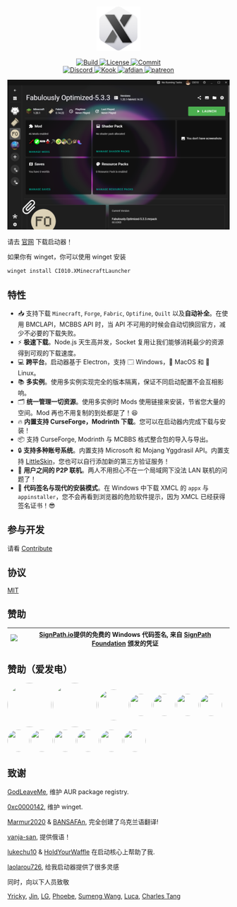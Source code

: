 <p align="center">
  <a href="https://xmcl.app" target="_blank">
    <img alt="Logo" width="100" src="https://github.com/Voxelum/x-minecraft-launcher/blob/master/xmcl-electron-app/icons/dark@256x256.png">
  </a>
</p>

<p align="center">
  <a href="https://github.com/Voxelum/x-minecraft-launcher">
    <img src="https://github.com/Voxelum/x-minecraft-launcher/workflows/Build/badge.svg" alt="Build">
  </a>
  <a href="https://github.com/Voxelum/x-minecraft-launcher/blob/master/LICENSE">
    <img src="https://img.shields.io/npm/l/@xmcl/core.svg" alt="License">
  </a>
  <a href="https://conventionalcommits.org">
    <img src="https://img.shields.io/badge/Conventional%20Commits-1.0.0-yellow.svg" alt="Commit">
  </a>
  <br>
  <a href="https://discord.gg/W5XVwYY7GQ">
    <img src="https://discord.com/api/guilds/405213567118213121/widget.png" alt="Discord">
  </a>
  <a href="https://kook.top/gqjSHh">
    <img src="https://img.shields.io/endpoint?url=https://api.xmcl.app/kook-badge" alt="Kook">
  </a>
  <a href="https://afdian.net/@ci010">
    <img src="https://img.shields.io/endpoint?url=https://api.xmcl.app/afdian-badge" alt="afdian">
  </a>
  <a href="https://patreon.com/xmcl">
    <img src="https://img.shields.io/endpoint.svg?url=https%3A%2F%2Fshieldsio-patreon.vercel.app%2Fapi%3Fusername%3Dxmcl%26type%3Dpledges" alt="patreon">
  </a>
</p>


![home](https://raw.githubusercontent.com/Voxelum/xmcl-page/master/.vitepress/theme/assets/home.png)

请去 [官网](https://xmcl.app) 下载启动器！

如果你有 winget，你可以使用 winget 安装

```bash
winget install CI010.XMinecraftLauncher
```

## 特性

- 📥 支持下载 `Minecraft`, `Forge`, `Fabric`, `Optifine`, `Quilt` 以及**自动补全**。在使用 BMCLAPI，MCBBS API 时，当 API 不可用的时候会自动切换回官方，减少不必要的下载失败。
- ⚡️ **极速下载**。Node.js 天生高并发，Socket 复用让我们能够消耗最少的资源得到可观的下载速度。
- 💻 **跨平台**。启动器基于 Electron，支持 🗔 Windows，🍎 MacOS 和 🐧 Linux。
- 📚 **多实例**。使用多实例实现完全的版本隔离，保证不同启动配置不会互相影响。
- 🗂 **统一管理一切资源**。使用多实例时 Mods 使用链接来安装，节省您大量的空间。Mod 再也不用复制的到处都是了！😆
- 🔥 **内置支持 CurseForge，Modrinth 下载**。您可以在启动器内完成下载与安装！
- 📦 支持 CurseForge, Modrinth 与 MCBBS 格式整合包的导入与导出。
- 🔒 **支持多种账号系统**。内置支持 Microsoft 和 Mojang Yggdrasil API。内置支持 [LittleSkin](https://littleskin.cn)，您也可以自行添加新的第三方验证服务！
- 🔗 **用户之间的 P2P 联机**。两人不用担心不在一个局域网下没法 LAN 联机的问题了！
- 🔑 **代码签名与现代的安装模式**。在 Windows 中下载 XMCL 的 `appx` 与 `appinstaller`，您不会再看到浏览器的危险软件提示，因为 XMCL 已经获得签名证书！😎

## 参与开发

请看 [Contribute](./CONTRIBUTING.zh.md)

## 协议

[MIT](LICENSE)


## 赞助

| [![](https://github.com/DGP-Studio/Snap.Hutao/assets/10614984/73ae8b90-f3c7-4033-b2b7-f4126331ce66)](https://www.netlify.com/) | [SignPath.io](https://signpath.io/)提供的免费的 Windows 代码签名, 来自 [SignPath Foundation](https://signpath.org/) 颁发的凭证 |
| :----------------------------------------------------------------------------------------------------------------------------: | :--------------------------------------------------------------------------------------: |


## 赞助（爱发电）

<!-- afdian-start -->
<div style="display: flex; align-items: center; justify-items:center; gap: 0.2em; flex-wrap: wrap;">
<a title="爱发电用户_9d663: ￥390.00" href="https://afdian.net/u/9d663ec6fb6711ec9ace52540025c377"> <img width="100" height="100" style="border-radius: 100%" src="https://pic1.afdiancdn.com/default/avatar/avatar-purple.png?imageView2/1/"> </a>
<a title="爱发电用户_19e29: ￥300.00" href="https://afdian.net/u/19e292c21a1d11ee929a52540025c377"> <img width="100" height="100" style="border-radius: 100%" src="https://pic1.afdiancdn.com/default/avatar/avatar-purple.png?imageView2/1/"> </a>
<a title="ahdg: ￥180.00" href="https://afdian.net/u/dd9058ce20df11eba5c052540025c377"> <img width="70" height="70" style="border-radius: 100%" src="https://pic1.afdiancdn.com/user/dd9058ce20df11eba5c052540025c377/avatar/0c776e6de1b1027e951c6d94919eb781_w1280_h1024_s364.jpg"> </a>
<a title="Kandk: ￥30.00" href="https://afdian.net/u/404b86a078e111ecab3652540025c377"> <img width="50" height="50" style="border-radius: 100%" src="https://pic1.afdiancdn.com/user/404b86a078e111ecab3652540025c377/avatar/dfa3e35a696d8d8af5425dd400d68a8d_w607_h527_s432.png"> </a>
<a title="白雨 楠: ￥30.00" href="https://afdian.net/u/7f6ad7161b3e11eb8d0e52540025c377"> <img width="50" height="50" style="border-radius: 100%" src="https://pic1.afdiancdn.com/user/7f6ad7161b3e11eb8d0e52540025c377/avatar/1fa3b75648a15aea8da202c6108d659b_w1153_h1153_s319.jpeg"> </a>
<a title="圣剑: ￥30.00" href="https://afdian.net/u/ef50bc78b3d911ecb85352540025c377"> <img width="50" height="50" style="border-radius: 100%" src="https://pic1.afdiancdn.com/user/user_upload_osl/8a1c4eb2e580b4b8b463ceb2114b6381_w132_h132_s3.jpeg"> </a>
<a title="同谋者: ￥30.00" href="https://afdian.net/u/7c3c65dc004a11eb9a6052540025c377"> <img width="50" height="50" style="border-radius: 100%" src="https://pic1.afdiancdn.com/default/avatar/avatar-blue.png"> </a>
<a title="染川瞳: ￥5.00" href="https://afdian.net/u/89b1218c86e011eaa4d152540025c377"> <img width="50" height="50" style="border-radius: 100%" src="https://pic1.afdiancdn.com/user/89b1218c86e011eaa4d152540025c377/avatar/9bf08f81d231f3054c98f9e5c1c8ce40_w640_h640_s57.jpg"> </a>
<a title="爱发电用户_CvQb: ￥5.00" href="https://afdian.net/u/177bea3cf47211ec990352540025c377"> <img width="50" height="50" style="border-radius: 100%" src="https://pic1.afdiancdn.com/default/avatar/avatar-purple.png"> </a>
<a title="水合: ￥5.00" href="https://afdian.net/u/039508f2b17d11ebad1052540025c377"> <img width="50" height="50" style="border-radius: 100%" src="https://pic1.afdiancdn.com/default/avatar/avatar-orange.png"> </a>
<a title="爱发电用户_0c5c8: ￥5.00" href="https://afdian.net/u/0c5c865e08ee11ecba1352540025c377"> <img width="50" height="50" style="border-radius: 100%" src="https://pic1.afdiancdn.com/default/avatar/avatar-purple.png?imageView2/1/"> </a>
<a title="DIO: ￥5.00" href="https://afdian.net/u/7ac297b4722211eab4a752540025c377"> <img width="50" height="50" style="border-radius: 100%" src="https://pic1.afdiancdn.com/default/avatar/avatar-purple.png"> </a>
<a title="爱发电用户_DJpu: ￥5.00" href="https://afdian.net/u/8c23a236cf7311ec9c3452540025c377"> <img width="50" height="50" style="border-radius: 100%" src="https://pic1.afdiancdn.com/default/avatar/avatar-purple.png"> </a>
</div>
<!-- afdian-end -->

## 致谢

[GodLeaveMe](https://github.com/GodLeaveMe), 维护 AUR package registry.

[0xc0000142](https://github.com/0xc0000142), 维护 winget.

[Marmur2020](https://github.com/Marmur2020) & [BANSAFAn](https://github.com/BANSAFAn), 完全创建了乌克兰语翻译!

[vanja-san](https://github.com/vanja-san), 提供俄语！

[lukechu10](https://github.com/lukechu10) & [HoldYourWaffle](https://github.com/HoldYourWaffle) 在启动核心上帮助了我.

[laolarou726](https://github.com/laolarou726), 给我启动器提供了很多灵感

同时，向以下人员致敬

[Yricky](https://github.com/Yricky), [Jin](https://github.com/Indexyz), [LG](https://github.com/LasmGratel), [Phoebe](https://github.com/PhoebezZ), [Sumeng Wang](https://github.com/darkkingwsm), [Luca](https://github.com/LucaIsGenius), [Charles Tang](https://github.com/CharlesQT)
